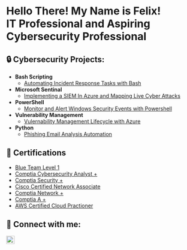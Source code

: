 <h1>Hello There! My Name is Felix! <br/>IT Professional and Aspiring Cybersecurity Professional</h1>

<h2>🔒 Cybersecurity Projects:</h2>

- <b>Bash Scripting</b>
  - [Automating Incident Response Tasks with Bash](https://github.com/joshmadakor1/Algorithms-Practice)
- <b>Microsoft Sentinal</b>
  - [Implementing a SIEM In Azure and Mapping Live Cyber Attacks](https://github.com/joshmadakor1/4chan-Image-Analysis-Middleware-C964)</i>
- <b>PowerShell</b>
  - [Monitor and Alert Windows Security Events with Powershell](https://github.com/Gutz2NvrGiveUp/Monitor-and-Alert-Windows-Security-Events-with-PowerShell/blob/main/README.md)
- <b>Vulnerability Management</b>
  - [Vulernability Management Lifecycle with Azure](https://github.com/joshmadakor1/EncrypterPOC)
- <b>Python</b>
  - [Phishing Email Analysis Automation](https://github.com/Gutz2NvrGiveUp/Phishing-Email-Analysis-Automation)
 
<h2>📜 Certifications</h2>

- [Blue Team Level 1](https://www.credly.com/badges/3a7f8a4f-e95f-400f-a05b-b7f74b0df003/public_url)
- [Comptia Cybersecurity Analyst +](https://www.credly.com/badges/721c3a16-6e02-4380-82a2-ba46b01d0980/public_url)
- [Comptia Security +](https://www.credly.com/badges/d42fe297-9a85-4c51-923e-9660606e46ff/public_url)
- [Cisco Certified Network Associate](https://www.credly.com/badges/4d30651e-d192-45f8-b08f-87b98df807ff/public_url)
- [Comptia Network +](https://www.credly.com/badges/d42fe297-9a85-4c51-923e-9660606e46ff/public_url)
- [Comptia A +](https://www.credly.com/badges/d42fe297-9a85-4c51-923e-9660606e46ff/public_url)
- [AWS Certified Cloud Practioner](https://www.credly.com/badges/78dd56d5-d039-44ff-9c05-147b12dca394/public_url)

<h2> 🤳 Connect with me:</h2>

[<img align="left" alt="JoshMadakor | LinkedIn" width="22px" src="https://cdn.jsdelivr.net/npm/simple-icons@v3/icons/linkedin.svg" />][linkedin]

[linkedin]: https://linkedin.com/in/joshmadakor

